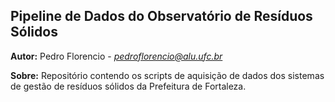 ## Pipeline de Dados do Observatório de Resíduos Sólidos

**Autor:** Pedro Florencio - *pedroflorencio@alu.ufc.br*

**Sobre:** Repositório contendo os scripts de aquisição de dados dos sistemas de gestão de resíduos sólidos da Prefeitura de Fortaleza.
